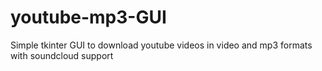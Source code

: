 # youtube-mp3-GUI
Simple tkinter GUI to download youtube videos in video and mp3 formats with soundcloud support 
